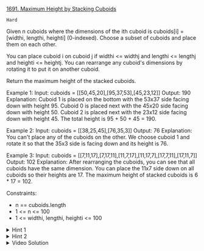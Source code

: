 [1691. Maximum Height by Stacking Cuboids](https://leetcode.com/problems/maximum-height-by-stacking-cuboids/description/)

`Hard`

Given n cuboids where the dimensions of the ith cuboid is cuboids[i] = [widthi, lengthi, heighti] (0-indexed). Choose a subset of cuboids and place them on each other.

You can place cuboid i on cuboid j if widthi <= widthj and lengthi <= lengthj and heighti <= heightj. You can rearrange any cuboid's dimensions by rotating it to put it on another cuboid.

Return the maximum height of the stacked cuboids.

Example 1:
Input: cuboids = [[50,45,20],[95,37,53],[45,23,12]]
Output: 190
Explanation:
Cuboid 1 is placed on the bottom with the 53x37 side facing down with height 95.
Cuboid 0 is placed next with the 45x20 side facing down with height 50.
Cuboid 2 is placed next with the 23x12 side facing down with height 45.
The total height is 95 + 50 + 45 = 190.

Example 2:
Input: cuboids = [[38,25,45],[76,35,3]]
Output: 76
Explanation:
You can't place any of the cuboids on the other.
We choose cuboid 1 and rotate it so that the 35x3 side is facing down and its height is 76.

Example 3:
Input: cuboids = [[7,11,17],[7,17,11],[11,7,17],[11,17,7],[17,7,11],[17,11,7]]
Output: 102
Explanation:
After rearranging the cuboids, you can see that all cuboids have the same dimension.
You can place the 11x7 side down on all cuboids so their heights are 17.
The maximum height of stacked cuboids is 6 * 17 = 102.
 

Constraints:

- n == cuboids.length
- 1 <= n <= 100
- 1 <= widthi, lengthi, heighti <= 100

<details>
<summary>Hint 1</summary>

Does the dynamic programming sound like the right algorithm after sorting?

</details>

<details>
<summary>Hint 2</summary>

Let's say box1 can be placed on top of box2. No matter what orientation box2 is in, we can rotate box1 so that it can be placed on top. Why don't we orient everything such that height is the biggest?

</details>

<details>
<summary>Video Solution</summary>

[HuifengGuan](https://www.youtube.com/watch?v=nyJe6_4_MTs&ab_channel=HuifengGuan)
</details>